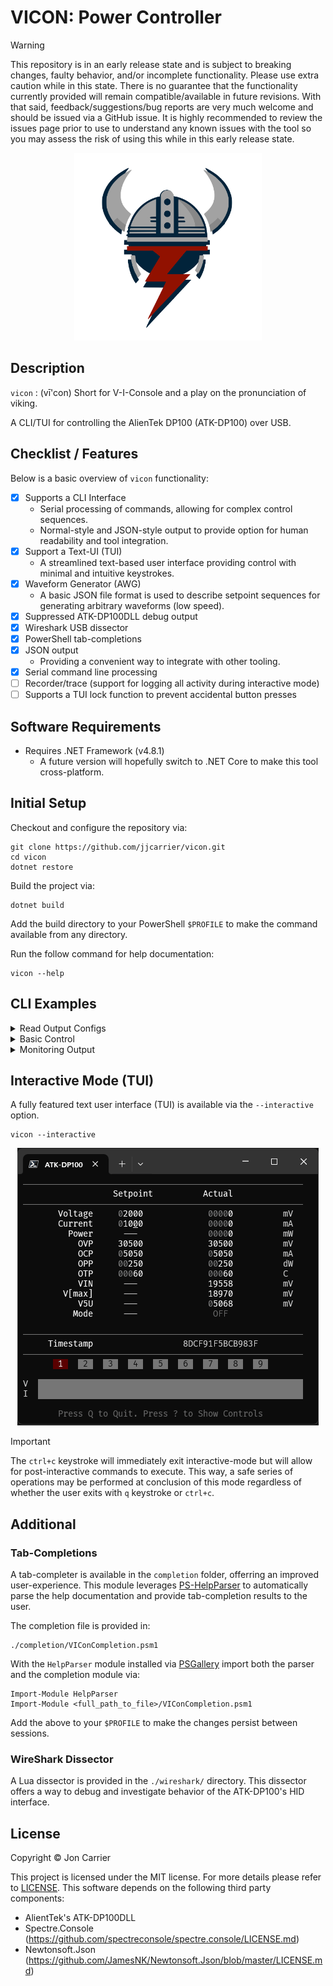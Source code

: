 # VICON: Power Controller

> [!WARNING]
> This repository is in an early release state and is subject to breaking
> changes, faulty behavior, and/or incomplete functionality. Please use extra
> caution while in this state. There is no guarantee that the functionality
> currently provided will remain compatible/available in future revisions. With
> that said, feedback/suggestions/bug reports are very much welcome and should
> be issued via a GitHub issue. It is highly recommended to review the issues
> page prior to use to understand any known issues with the tool so you may
> assess the risk of using this while in this early release state.

<!-- markdownlint-disable -->
<p align="center">
  <img
    width="300"
    src="images/drawing.svg"
    alt="vicon – A power controller console"
  />
</p>
<!-- markdownlint-enable -->

## Description

`vicon` : (vī'con) Short for V-I-Console and a play on the pronunciation of viking.

A CLI/TUI for controlling the AlienTek DP100 (ATK-DP100) over USB.

## Checklist / Features

Below is a basic overview of `vicon` functionality:

- [x] Supports a CLI Interface
  - Serial processing of commands, allowing for complex control sequences.
  - Normal-style and JSON-style output to provide option for human readability
    and tool integration.
- [x] Support a Text-UI (TUI)
  - A streamlined text-based user interface providing control with minimal and
    intuitive keystrokes.
- [x] Waveform Generator (AWG)
  - A basic JSON file format is used to describe setpoint sequences for
    generating arbitrary waveforms (low speed).
- [x] Suppressed ATK-DP100DLL debug output
- [x] Wireshark USB dissector
- [x] PowerShell tab-completions
- [x] JSON output
  - Providing a convenient way to integrate with other tooling.
- [x] Serial command line processing
- [ ] Recorder/trace (support for logging all activity during interactive mode)
- [ ] Supports a TUI lock function to prevent accidental button presses

## Software Requirements

- Requires .NET Framework (v4.8.1)
  - A future version will hopefully switch to .NET Core to make this tool
    cross-platform.

## Initial Setup

Checkout and configure the repository via:

```pwsh
git clone https://github.com/jjcarrier/vicon.git
cd vicon
dotnet restore
```

Build the project via:

```pwsh
dotnet build
```

Add the build directory to your PowerShell `$PROFILE` to make the command
available from any directory.

Run the follow command for help documentation:

```pwsh
vicon --help
```

## CLI Examples

<details>
  <summary>Read Output Configs</summary>

This example shows how to read out the various configurable parameters of the device.

```pwsh
vicon --read-sys --read-out --read-pre 0 10 --json
```

```output
{"Command":"ReadSystem","Response":{"SystemParams":{"OPP":30,"OTP":60,"RPP":true,"AutoOn":false,"Backlight":1,"Volume":2}}}
{"Command":"ReadOutput","Response":{"Output":{"On":false,"Preset":0,"Setpoint":{"Voltage":3300,"Current":300,"OVP":8125,"OCP":250}}}}
{"Command":"ReadPreset","Response":{"Index":0,"Preset":{"Voltage":3300,"Current":300,"OVP":8125,"OCP":250}}}
{"Command":"ReadPreset","Response":{"Index":1,"Preset":{"Voltage":3300,"Current":200,"OVP":3500,"OCP":500}}}
...
{"Command":"ReadPreset","Response":{"Index":9,"Preset":{"Voltage":10000,"Current":5000,"OVP":30500,"OCP":5050}}}
```

</details>

<details>
  <summary>Basic Control</summary>

This example sets the output to 3.3V and a max current of 500mA. Afterwards,
delay for 500ms and then turn the output on, delay for 5 seconds and finally
turn the output off. All commands and responses are output in JSON format.

```pwsh
vicon --mv 3300 --ma 500 --delay 500 --on --delay 5000 --off --json
```

```output
{"Command":"WriteVoltage","Response":{"Voltage":3300,"Current":500,"OVP":8125,"OCP":250}}
{"Command":"WriteCurrent","Response":{"Voltage":3300,"Current":500,"OVP":8125,"OCP":250}}
{"Command":"WriteOutputOn","Response":{"On":true}}
{"Command":"WriteOutputOff","Response":{"On":false}}
```

</details>

<details>
  <summary>Monitoring Output</summary>

This example is a more involved example showing how one may read data from the
JSON output and convert it into a tabular form using PowerShell cmdlets. This
primarily serves to illustrate how PowerShell may be used as glue logic between
two CLI utilities to perform a more complicated task.

```pwsh
vicon --off --delay 1000 --mv 7500 --ma 400 --on --ra 50 1 --json | `
  ForEach-Object { $_ | ConvertFrom-Json } | `
  Where-Object { $_.Command -eq 'ReadActuals' } | `
  Select-Object -ExpandProperty Response | `
  Select-Object -ExpandProperty ActualOutput | `
  Select-Object -Property Timestamp,FaultStatus,OutputMode,Voltage,Current | `
  Format-Table
```

```output
Timestamp        FaultStatus OutputMode Voltage Current
---------        ----------- ---------- ------- -------
11:50:50.6286131           0          0     285      61
11:50:50.6421596           0          1    6432     188
11:50:50.6574657           0          1    7087     148
11:50:50.6719755           0          1    7296     108
11:50:50.6871800           0          1    7399      79
11:50:50.7029259           0          1    7450      56
11:50:50.7182109           0          1    7472      41
11:50:50.7325633           0          1    7482      30
11:50:50.7484842           0          1    7486      23
11:50:50.7635261           0          1    7488      18
11:50:50.7795500           0          1    7490      14
11:50:50.7959834           0          1    7491      17
11:50:50.8123372           0          1    7492      19
...
```

</details>

## Interactive Mode (TUI)

A fully featured text user interface (TUI) is available via the `--interactive`
option.

```pwsh
vicon --interactive
```

<!-- markdownlint-disable -->
<p align="center">
  <img
    src="images/interactive-mode.gif"
    alt="interactive mode"
  />
</p>
<!-- markdownlint-enable -->

> [!IMPORTANT]
> The `ctrl+c` keystroke will immediately exit interactive-mode but will allow
> for post-interactive commands to execute. This way, a safe series of operations
> may be performed at conclusion of this mode regardless of whether the user
> exits with `q` keystroke or `ctrl+c`.

## Additional

### Tab-Completions

A tab-completer is available in the `completion` folder, offerring an improved
user-experience. This module leverages [PS-HelpParser](https://github.com/jjcarrier/PS-HelpParser)
to automatically parse the help documentation and provide tab-completion results
to the user.

The completion file is provided in:

```pwsh
./completion/VIConCompletion.psm1
```

With the `HelpParser` module installed via
[PSGallery](https://www.powershellgallery.com/packages/HelpParser) import both
the parser and the completion module via:

```pwsh
Import-Module HelpParser
Import-Module <full_path_to_file>/VIConCompletion.psm1
```

Add the above to your `$PROFILE` to make the changes persist between sessions.

### WireShark Dissector

A Lua dissector is provided in the `./wireshark/` directory.
This dissector offers a way to debug and investigate behavior of the ATK-DP100's
HID interface.

## License

Copyright © Jon Carrier

This project is licensed under the MIT license. For more details please refer to
[LICENSE](./LICENSE). This software depends on the following third party
components:

- AlientTek's ATK-DP100DLL
- Spectre.Console (https://github.com/spectreconsole/spectre.console/LICENSE.md)
- Newtonsoft.Json (https://github.com/JamesNK/Newtonsoft.Json/blob/master/LICENSE.md)
